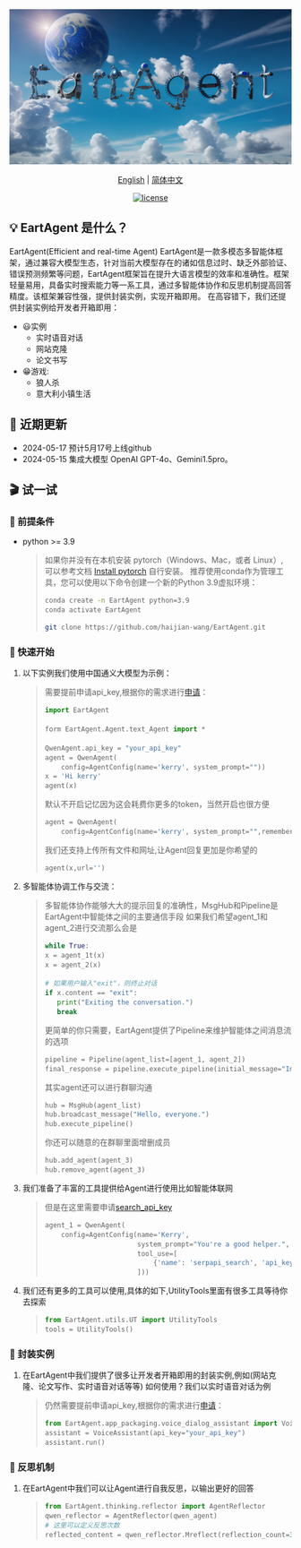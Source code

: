 <div align="center">
<img src="assets/130898843/f145bbb8-ed97-4025-a40b-4260a8a75f6bno_alpha-4.png"  alt="EartAgent logo">
</a>
</div>

<p align="center">
  <a href="./README.md">English</a> |
  <a href="./README_CN.md">简体中文</a> 
</p>

<p align="center">
      <a href="./LICENSE">
    <img height="21" src="https://img.shields.io/badge/License-Apache--2.0-ffffff?style=flat-square&labelColor=d4eaf7&color=1570EF" alt="license">
  </a>
</p>

## 💡 EartAgent 是什么？

EartAgent(Efficient and real-time Agent) EartAgent是一款多模态多智能体框架，通过兼容大模型生态，针对当前大模型存在的诸如信息过时、缺乏外部验证、错误预测频繁等问题，EartAgent框架旨在提升大语言模型的效率和准确性。框架轻量易用，具备实时搜索能力等一系工具，通过多智能体协作和反思机制提高回答精度。该框架兼容性强，提供封装实例，实现开箱即用。
在高容错下，我们还提供封装实例给开发者开箱即用：
- 😃实例
  - 实时语音对话
  - 网站克隆
  - 论文书写
- 😁游戏:
  - 狼人杀
  - 意大利小镇生活

## 📌 近期更新
- 2024-05-17 预计5月17号上线github
- 2024-05-15 集成大模型 OpenAI GPT-4o、Gemini1.5pro。

## 🎬 试一试

### 📝 前提条件

- python >= 3.9 
   > 如果你并没有在本机安装 pytorch（Windows、Mac，或者 Linux）, 可以参考文档 [Install pytorch](https://pytorch.org/) 自行安装。
   > 推荐使用conda作为管理工具，您可以使用以下命令创建一个新的Python 3.9虚拟环境：
   >
   > ```bash
   > conda create -n EartAgent python=3.9
   > conda activate EartAgent
   > ```
   > ```bash
   > git clone https://github.com/haijian-wang/EartAgent.git
   > ```

### 🚀 快速开始

1. 以下实例我们使用中国通义大模型为示例：

   > 需要提前申请api_key,根据你的需求进行[申请](https://dashscope.console.aliyun.com/apiKey)：
   > ```python
   > import EartAgent
   >
   > form EartAgent.Agent.text_Agent import *
   > 
   > QwenAgent.api_key = "your_api_key"
   > agent = QwenAgent(
   >     config=AgentConfig(name='kerry', system_prompt=""))
   > x = 'Hi kerry'
   > agent(x)
   >
   > ```
   > 默认不开启记忆因为这会耗费你更多的token，当然开启也很方便
   > ```python
   > agent = QwenAgent(
   >     config=AgentConfig(name='kerry', system_prompt="",remember=True))
   > ```
   > 我们还支持上传所有文件和网址,让Agent回复更加是你希望的
   > ```python
   > agent(x,url='')
   > ```
2. 多智能体协调工作与交流：
   >多智能体协作能够大大的提示回复的准确性，MsgHub和Pipeline是EartAgent中智能体之间的主要通信手段
   >如果我们希望agent_1和agent_2进行交流那么会是
   >```python
   >while True:
   >x = agent_1t(x)
   >x = agent_2(x)
   >
   ># 如果用户输入"exit"，则终止对话
   >if x.content == "exit":
   >    print("Exiting the conversation.")
   >    break
   >```
   >更简单的你只需要，EartAgent提供了Pipeline来维护智能体之间消息流的选项
   >```python
   >pipeline = Pipeline(agent_list=[agent_1, agent_2])
   >final_response = pipeline.execute_pipeline(initial_message="Initial message to pipeline")
   >```
   >其实agent还可以进行群聊沟通
   >```python
   >hub = MsgHub(agent_list)
   >hub.broadcast_message("Hello, everyone.")
   >hub.execute_pipeline()
   >```
   >你还可以随意的在群聊里面增删成员
   >```python
   >hub.add_agent(agent_3)
   >hub.remove_agent(agent_3)
   >```
3. 我们准备了丰富的工具提供给Agent进行使用比如智能体联网
   >但是在这里需要申请[search_api_key](https://serpapi.com/)
   >```python
   >agent_1 = QwenAgent(
   >     config=AgentConfig(name='Kerry',
   >                        system_prompt="You're a good helper.",
   >                        tool_use=[
   >                            {'name': 'serpapi_search', 'api_key': 'your_search_api_key'}
   >                        ]))
   > ```
5. 我们还有更多的工具可以使用,具体的如下,UtilityTools里面有很多工具等待你去探索
   >```python
   >from EartAgent.utils.UT import UtilityTools
   >tools = UtilityTools()
   >```
   >
### 🚀 封装实例

1. 在EartAgent中我们提供了很多让开发者开箱即用的封装实例,例如(网站克隆、论文写作、实时语音对话等等)
如何使用？我们以实时语音对话为例
   > 仍然需要提前申请api_key,根据你的需求进行[申请](https://dashscope.console.aliyun.com/apiKey)：
   > ```python
   >from EartAgent.app_packaging.voice_dialog_assistant import VoiceAssistant
   >assistant = VoiceAssistant(api_key="your_api_key")
   >assistant.run()        
   > ```
### 🤗 反思机制

1. 在EartAgent中我们可以让Agent进行自我反思，以输出更好的回答
   > ```python
   >from EartAgent.thinking.reflector import AgentReflector
   >qwen_reflector = AgentReflector(qwen_agent)
   ># 这里可以定义反思次数   
   >reflected_content = qwen_reflector.Mreflect(reflection_count=3)        
   > ```

   
   
